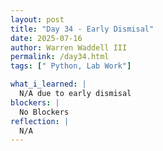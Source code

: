 ```yaml
---
layout: post
title: "Day 34 - Early Dismisal"
date: 2025-07-16
author: Warren Waddell III
permalink: /day34.html
tags: [" Python, Lab Work"]

what_i_learned: |
  N/A due to early dismisal
blockers: |
  No Blockers
reflection: |
  N/A
---
```

